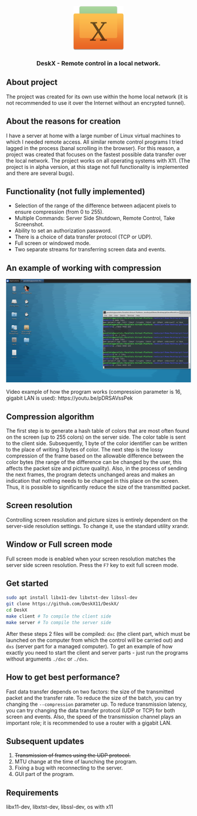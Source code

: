 <p align="center"><img height="120px" src="./info/logo.png"></p>
<h3 align="center">DeskX - Remote control in a local network.</h1>

## About project

The project was created for its own use within the home local network (it is not recommended to use it over the Internet without an encrypted tunnel).

## About the reasons for creation

I have a server at home with a large number of Linux virtual machines to which I needed remote access. All similar remote control programs I tried lagged in the process (banal scrolling in the browser). For this reason, a project was created that focuses on the fastest possible data transfer over the local network. The project works on all operating systems with X11.  (The project is in alpha version, at this stage not full functionality is implemented and there are several bugs).

## Functionality (not fully implemented)

- Selection of the range of the difference between adjacent pixels to ensure compression (from 0 to 255).
- Multiple Commands: Server Side Shutdown, Remote Control, Take Screenshot.
- Ability to set an authorization password.
- There is a choice of data transfer protocol (TCP or UDP).
- Full screen or windowed mode.
- Two separate streams for transferring screen data and events.

## An example of working with compression

<p align="center"><img src="./info/example.png"></p>
Video example of how the program works (compression parameter is 16, gigabit LAN is used): https://youtu.be/pDRSAVssPek

## Compression algorithm

The first step is to generate a hash table of colors that are most often found on the screen (up to 255 colors) on the server side. The color table is sent to the client side. Subsequently, 1 byte of the color identifier can be written to the place of writing 3 bytes of color. The next step is the lossy compression of the frame based on the allowable difference between the color bytes (the range of the difference can be changed by the user, this affects the packet size and picture quality). Also, in the process of sending the next frames, the program detects unchanged areas and makes an indication that nothing needs to be changed in this place on the screen. Thus, it is possible to significantly reduce the size of the transmitted packet.

## Screen resolution

Controlling screen resolution and picture sizes is entirely dependent on the server-side resolution settings. To change it, use the standard utility xrandr.

## Window or Full screen mode

Full screen mode is enabled when your screen resolution matches the server side screen resolution. Press the `F7` key to exit full screen mode.

## Get started

```bash
sudo apt install libx11-dev libxtst-dev libssl-dev
git clone https://github.com/DeskX11/DeskX/
cd DeskX
make client # To compile the client side
make server # To compile the server side
```
After these steps 2 files will be compiled: `dxc` (the client part, which must be launched on the computer from which the control will be carried out) and `dxs` (server part for a managed computer). To get an example of how exactly you need to start the client and server parts - just run the programs without arguments `./dxc` or `./dxs`.

## How to get best performance?

Fast data transfer depends on two factors: the size of the transmitted packet and the transfer rate. To reduce the size of the batch, you can try changing the `--compression` parameter up. To reduce transmission latency, you can try changing the data transfer protocol (UDP or TCP) for both screen and events. Also, the speed of the transmission channel plays an important role; it is recommended to use a router with a gigabit LAN.

## Subsequent updates

1. <del>Transmission of frames using the UDP protocol.</del>
2. MTU change at the time of launching the program.
3. Fixing a bug with reconnecting to the server.
4. GUI part of the program.

## Requirements

libx11-dev, libxtst-dev, libssl-dev, os with x11
